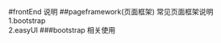 #frontEnd  说明
##pageframework(页面框架)
   常见页面框架说明     
      1.bootstrap   
      2.easyUI 
###bootstrap 相关使用